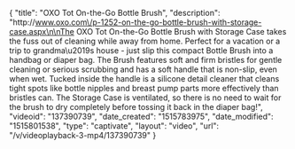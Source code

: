 {
    "title": "OXO Tot On-the-Go Bottle Brush",
    "description": "http:\/\/www.oxo.com\/p-1252-on-the-go-bottle-brush-with-storage-case.aspx\n\nThe OXO Tot On-the-Go Bottle Brush with Storage Case takes the fuss out of cleaning while away from home.  Perfect for a vacation or a trip to grandma\u2019s house - just slip this compact Bottle Brush into a handbag or diaper bag. The Brush features soft and firm bristles for gentle cleaning or serious scrubbing and has a soft handle that is non-slip, even when wet. Tucked inside the handle is a silicone detail cleaner that cleans tight spots like bottle nipples and breast pump parts more effectively than bristles can. The Storage Case is ventilated, so there is no need to wait for the brush to dry completely before tossing it back in the diaper bag!",
    "videoid": "137390739",
    "date_created": "1515783975",
    "date_modified": "1515801538",
    "type": "captivate",
    "layout": "video",
    "url": "\/v\/videoplayback-3-mp4\/137390739"
}